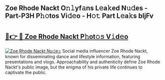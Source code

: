 ## Zoe Rhode Nackt O𝚗𝚕yf𝚊ns L𝚎a𝚔ed N𝚞𝚍es - Part-P3H P𝚑𝚘tos Vi𝚍𝚎o - H𝚘𝚝 Part L𝚎a𝚔s bljFv

# <h2><a href="http://kf7qsp8.oniu.top/?m=Zoe+Rhode+Nackt">🔗👉 🔴 Zoe Rhode Nackt P𝚑ot𝚘𝚜 V𝚒d𝚎o</a></h2>

[![Zoe Rhode Nackt Nu𝚍e𝚜](https://i.imgur.com/0qMVB7G.gif)](http://kf7qsp8.oniu.top/?m=Zoe+Rhode+Nackt)
Social media influencer Zoe Rhode Nackt, known for disseminating dance and lifestyle information, featuring presentations and vlogs. Approachability and authenticity define Zoe Rhode Nackt's public image, but the enigma of his private life continues to captivate the public.  
